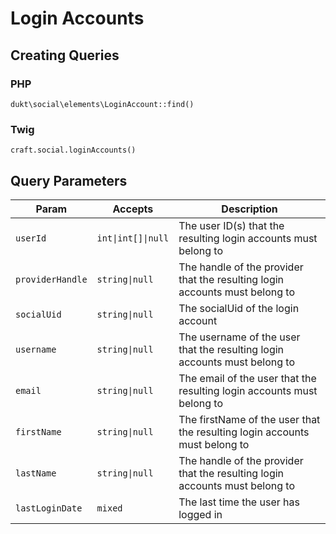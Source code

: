 # Login Accounts

## Creating Queries

### PHP

	dukt\social\elements\LoginAccount::find()

### Twig

	craft.social.loginAccounts()

## Query Parameters

Param              | Accepts                              | Description
------------------ | ------------------------------------ | ---------------------------------------------------------------------------------
`userId`		   | `int\|int[]\|null`					  | The user ID(s) that the resulting login accounts must belong to
`providerHandle`   | `string\|null`						  | The handle of the provider that the resulting login accounts must belong to
`socialUid`        | `string\|null`						  | The socialUid of the login account
`username`		   | `string\|null`						  | The username of the user that the resulting login accounts must belong to
`email`			   | `string\|null`						  | The email of the user that the resulting login accounts must belong to
`firstName`		   | `string\|null`						  | The firstName of the user that the resulting login accounts must belong to
`lastName`		   | `string\|null`						  | The handle of the provider that the resulting login accounts must belong to
`lastLoginDate`	   | `mixed`                              | The last time the user has logged in